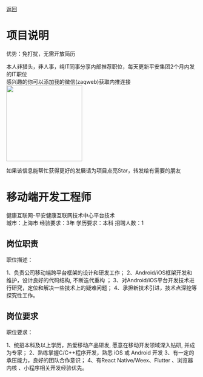 [返回](../../)

# 项目说明

优势：免打扰，无需开放简历

本人非猎头，非人事，纯IT同事分享内部推荐职位，每天更新平安集团2个月内发的IT职位  
感兴趣的你可以添加我的微信(zaqweb)获取内推连接  
<img src="https://github.com/zaqweb/PA-IT-JOBS/blob/master/WechatICode.jpeg"  height="200" width="200">

如果该信息能帮忙获得更好的发展请为项目点亮Star，转发给有需要的朋友

# 移动端开发工程师
健康互联网-平安健康互联网技术中心平台技术  
城市：上海市 经验要求：3年 学历要求：本科  招聘人数：1

## 岗位职责
职位描述：

1、负责公司移动端跨平台框架的设计和研发工作；
2、Android/iOS框架开发和维护，设计良好的代码结构, 不断迭代重构 ；
3、对Android/iOS平台开发技术进行研究，定位和解决一些技术上的疑难问题；
4、承担新技术引进，技术点深挖等探究性工作。

## 岗位要求
职位要求：

1、统招本科及以上学历，热爱移动产品研发, 愿意在移动开发领域深入钻研, 并成为专家； 
2、熟练掌握C/C++程序开发，熟悉 iOS 或 Android 开发
3、有一定的承压能力，良好的团队合作意识；
4、有React Native/Weex、Flutter 、浏览器内核 、小程序相关开发经验优先。





